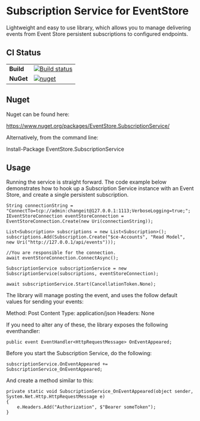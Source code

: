 # Subscription Service for EventStore

Lightweight and easy to use library, which allows you to manage delivering events from Event Store persistent subscriptions to configured endpoints.

## CI Status
|||
| --- | --- |
| **Build** | [![Build status](https://github.com/vmeretail/subscriptionservice/workflows/Release/badge.svg)](https://github.com/vmeretail/subscriptionservice/actions) |
| **NuGet** | [![nuget](https://img.shields.io/nuget/v/EventStore.SubscriptionService.svg)](https://www.nuget.org/packages/EventStore.SubscriptionService/)

## Nuget

Nuget can be found here:

https://www.nuget.org/packages/EventStore.SubscriptionService/

Alternatively, from the command line:

Install-Package EventStore.SubscriptionService

## Usage

Running the service is straight forward.
The code example below demonstrates how to hook up a Subscription Service instance with an Event Store, and create a single persistent subscription.

```
String connectionString = "ConnectTo=tcp://admin:changeit@127.0.0.1:1113;VerboseLogging=true;";
IEventStoreConnection eventStoreConnection = EventStoreConnection.Create(new Uri(connectionString));

List<Subscription> subscriptions = new List<Subscription>();
subscriptions.Add(Subscription.Create("$ce-Accounts", "Read Model", new Uri("http://127.0.0.1/api/events")));

//You are responsible for the connection.
await eventStoreConnection.ConnectAsync();

SubscriptionService subscriptionService = new SubscriptionService(subscriptions, eventStoreConnection);

await subscriptionService.Start(CancellationToken.None);
```

The library will manage posting the event, and uses the follow default values for sending your events:

Method: Post
Content Type: application/json
Headers: None

If you need to alter any of these, the library exposes the following eventhandler:

```
public event EventHandler<HttpRequestMessage> OnEventAppeared;
```

Before you start the Subscription Service, do the following:

```
subscriptionService.OnEventAppeared += SubscriptionService_OnEventAppeared;
```

And create a method similar to this:

```
private static void SubscriptionService_OnEventAppeared(object sender, System.Net.Http.HttpRequestMessage e)
{
    e.Headers.Add("Authorization", $"Bearer someToken");
}
```
